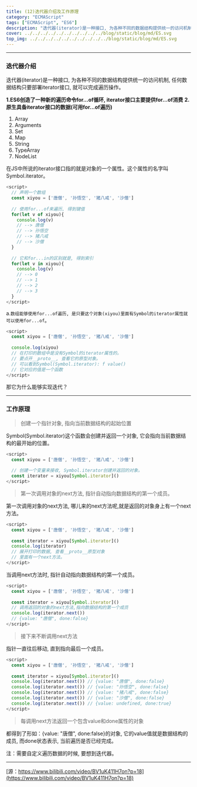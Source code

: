 ```yaml
---
title: (12)迭代器介绍及工作原理
category: "ECMAScript"
tags: ["ECMAScript", "ES6"]
description: "迭代器(iterator)是一种接口, 为各种不同的数据结构提供统一的访问机制, 任何数据结构只要部署iterator接口, 就可以完成遍历操作。"
cover: ../../../../../../../../../../blog/static/blog/md/ES.svg
top_img: ../../../../../../../../../../blog/static/blog/md/ES.svg
---
```


***

### 迭代器介绍

迭代器(iterator)是一种接口, 为各种不同的数据结构提供统一的访问机制, 任何数据结构只要部署iterator接口, 就可以完成遍历操作。

**1.ES6创造了一种新的遍历命令for...of循环, iterator接口主要提供for...of消费**
**2.原生具备iterator接口的数据(可用for...of遍历)**

1. Array
2. Arguments
3. Set
4. Map
5. String
6. TypeArray
7. NodeList

在JS中所说的iterator接口指的就是对象的一个属性。这个属性的名字叫Symbol.iterator。


```js es
<script>
  // 声明一个数组
  const xiyou = ['唐僧', '孙悟空', '猪八戒', '沙僧']
  
  // 使用for...of来遍历, 得到键值
  for(let v of xiyou){
    console.log(v)
    // --> 唐僧
    // --> 孙悟空
    // --> 猪八戒
    // --> 沙僧
  }
  
  // 它和for...in的区别就是, 得到索引
  for(let v in xiyou){
    console.log(v)
    // --> 0
    // --> 1
    // --> 2
    // --> 3
  }
</script>
```


a.`数组能够使用for...of遍历, 是只要这个对象(xiyou)里面有Symbol的iterator属性就可以使用for...of`。


```js es
<script>
  const xiyou = ['唐僧', '孙悟空', '猪八戒', '沙僧']
  
  console.log(xiyou)
  // 在打印的数组中是没有Symbol的iterator属性的。
  // 要点开__proto__, 查看它的原型对象。
  // 可以看到Symbol(Symbol.iterator): f value()
  // 它对应的值是一个函数
</script>
```


那它为什么能够实现迭代？

***

### 工作原理

> 创建一个指针对象, 指向当前数据结构的起始位置

Symbol(Symbol.iterator)这个函数会创建并返回一个对象, 它会指向当前数据结构的最开始的位置。


```js es
<script>
  const xiyou = ['唐僧', '孙悟空', '猪八戒', '沙僧']
  
  // 创建一个变量来接收, Symbol.iterator创建并返回的对象。
  const iterator = xiyou[Symbol.iterator]()
</script>
```


> 第一次调用对象的next方法, 指针自动指向数据结构的第一个成员。

第一次调用对象的next方法, 哪儿来的next方法呢,就是返回的对象身上有一个next方法。


```js es
<script>
  const xiyou = ['唐僧', '孙悟空', '猪八戒', '沙僧']
  
  const iterator = xiyou[Symbol.iterator]()
  console.log(iterator)
  // 展开打印的数据, 查看__proto__原型对象
  // 里面有一个next方法。
</script>
```


当调用next方法时, 指针自动指向数据结构的第一个成员。


```js es
<script>
  const xiyou = ['唐僧', '孙悟空', '猪八戒', '沙僧']
  
  const iterator = xiyou[Symbol.iterator]()
  // 调用返回的对象的next方法,指向数据结构的第一个成员
  console.log(iterator.next())
  // {value: "唐僧", done:false}
</script>
```


> 接下来不断调用next方法

指针一直往后移动, 直到指向最后一个成员。


```js es
<script>
  const xiyou = ['唐僧', '孙悟空', '猪八戒', '沙僧']
  
  const iterator = xiyou[Symbol.iterator]()
  console.log(iterator.next()) // {value: "唐僧", done:false}
  console.log(iterator.next()) // {value: "孙悟空", done:false}
  console.log(iterator.next()) // {value: "猪八戒", done:false}
  console.log(iterator.next()) // {value: "沙僧", done:false}
  console.log(iterator.next()) // {value: undefined, done:true}
</script>
```


> 每调用next方法返回一个包含value和done属性的对象

都得到了形如：{value: "唐僧", done:false}的对象, 它的value值就是数据结构的成员, 而done状态表示, 当前遍历是否已经完成。

注：需要自定义遍历数据的时候, 要想到迭代器。

***

[源：https://www.bilibili.com/video/BV1uK411H7on?p=18](https://www.bilibili.com/video/BV1uK411H7on?p=18)